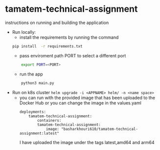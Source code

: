 
# tamatem-technical-assignment

instructions on running and building the application
- Run locally: 
    - install the requirements by running the command 
    ```bash 
    pip install  -r requirements.txt
    ```
    - pass enviroment path PORT to select a different port
    ```bash 
        export PORT=<PORT>
    ```
    - run the app 
    ```bash 
        python3 main.py
    ```
- Run on k8s cluster
     `helm upgrade -i <APPNAME> helm/ -n <name space>`
    - you can run with the provided image that has been uploaded to the Docker Hub or you can change the image in the values.yaml 
        ```helm
        deployments:
            tamatem-technical-assignment:
                containers:
                tamatem-technical-assignment:
                    image: "basharkhouri610/tamatem-technical-assignment:latest"
        ```
        I have uploaded the image under the tags latest,amd64 and arm64 
